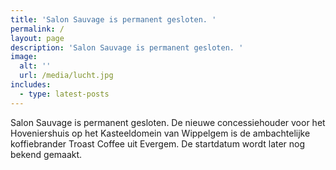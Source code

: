 ```yaml
---
title: 'Salon Sauvage is permanent gesloten. '
permalink: /
layout: page
description: 'Salon Sauvage is permanent gesloten. '
image:
  alt: ''
  url: /media/lucht.jpg
includes:
  - type: latest-posts
---
```

Salon Sauvage is permanent gesloten.  De nieuwe concessiehouder voor het Hoveniershuis op het Kasteeldomein van Wippelgem is de ambachtelijke koffiebrander Troast Coffee uit Evergem. De startdatum wordt later nog bekend gemaakt.
